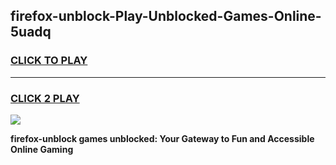 
## firefox-unblock-Play-Unblocked-Games-Online-5uadq
<h3>
<a href="https://premium76.site?title=firefox-unblock&ref=25A">CLICK TO PLAY</a></h3>
<hr>

<h3>
<a href="https://premium76.site?title=firefox-unblock&ref=25A">CLICK 2 PLAY</a>
  
</h3>

<a href="https://premium76.site?title=firefox-unblock&ref=25A"><img src="https://clearcache.store/games.png"></a>


**firefox-unblock games unblocked: Your Gateway to Fun and Accessible Online Gaming**
